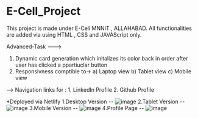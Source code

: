 # E-Cell_Project

This project is made under E-Cell MNNIT , ALLAHABAD.
All functionalities are added via using HTML , CSS and JAVAScript only.

Advanced-Task ---> 
  1. Dynamic card generation which initalizes its color back in order after user has clicked a ppartiuclar button
  2. Responsivness comptible to->
      a) Laptop view
      b) Tablet view
      c) Mobile view

--> Navigation links for :
    1. LinkedIn Profile
    2. Github Profile

*Deployed via Netlify 
  1.Desktop Version
    --
    ![image](https://github.com/MrinalVarshney/E-Cell_Project/assets/66404121/af367456-b43f-42fa-bb4b-4e708f8966d1)
  2.Tablet Version
    --
    ![image](https://github.com/MrinalVarshney/E-Cell_Project/assets/66404121/fc1cc2f0-1da4-4e66-9600-3d490e1d9fe3)
  3.Mobile Version
    --
    ![image](https://github.com/MrinalVarshney/E-Cell_Project/assets/66404121/275beb45-1902-4ba9-9c83-3b9845b15882)
  4.Profile Page
    --
    ![image](https://github.com/MrinalVarshney/E-Cell_Project/assets/66404121/6601441f-a610-4ed9-b0e0-584adbe6e5a2)






